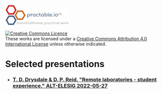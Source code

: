 <img src="https://raw.githubusercontent.com/practable/img/main/logo.png" alt="Practable logo with three hexagons and tagline: non-traditional practical work" style="width:40%">

<a rel="license" href="http://creativecommons.org/licenses/by/4.0/"><img alt="Creative Commons Licence" style="border-width:0" src="https://i.creativecommons.org/l/by/4.0/88x31.png" /></a><br />These works are licensed under a <a rel="license" href="http://creativecommons.org/licenses/by/4.0/">Creative Commons Attribution 4.0 International License</a> unless otherwise indicated.

# Selected presentations

 - ### [T. D. Drysdale & D. P. Reid, "Remote laboratories - student experience," ALT-ELESIG 2022-05-27](./ALT-ELESIG-2022-05-27.pdf) 

